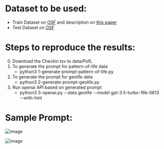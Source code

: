 
# Dataset to be used:
- Train Dataset on [OSF](https://osf.io/gbhm8/) and description on [this paper](https://dl.acm.org/doi/abs/10.1145/3589132.3625592)
- Test Dataset on [OSF](https://osf.io/rxnz7/)


# Steps to reproduce the results:

0. Download the Checkin.tsv to data/PofL
1. To generate the prompt for pattern-of-life data
    - python3 1-generate-prompt-pattern-of-life.py
2. To generate the prompt for geolife data
    - python3 2-generate-prompt-geolife.py
3. Run openai API based on generated prompt
    - python3 3-openai.py --data geolife --model gpt-3.5-turbo-16k-0613 --with-hint

# Sample Prompt: 

![image](https://github.com/user-attachments/assets/fb0cec3a-9b1d-4c5d-b8f3-ee2a513eb738)

![image](https://github.com/user-attachments/assets/7e0ea807-caae-44dd-9a56-5b41cc9fd34b)
